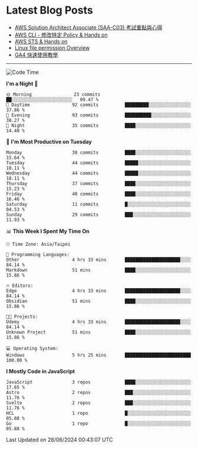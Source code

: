 # Latest Blog Posts
<!-- BLOG-POST-LIST:START -->
- [AWS Solution Architect Associate &lpar;SAA-C03&rpar; 考試重點與心得](https://blog.vinny987.xyz/blog/2024/key-points-and-insights-on-the-aws-solution-architect-associate-saa-c03-exam/)
- [AWS CLI - 修改特定 Policy &amp; Hands on](https://blog.vinny987.xyz/blog/2024/aws-cli-modify-a-specific-policy-hands-on/)
- [AWS STS &amp; Hands on](https://blog.vinny987.xyz/blog/2024/aws-sts-hands-on/)
- [Linux file permission Overview](https://blog.vinny987.xyz/blog/2024/linux-file-permission-overview/)
- [GA4 快速使用教學](https://blog.vinny987.xyz/blog/2024/quick-guide-to-using-ga4/)
<!-- BLOG-POST-LIST:END -->

---

<!--START_SECTION:waka-->
![Code Time](http://img.shields.io/badge/Code%20Time-246%20hrs%2033%20mins-blue)

**I'm a Night 🦉** 

```text
🌞 Morning                23 commits          ██░░░░░░░░░░░░░░░░░░░░░░░   09.47 % 
🌆 Daytime                92 commits          █████████░░░░░░░░░░░░░░░░   37.86 % 
🌃 Evening                93 commits          ██████████░░░░░░░░░░░░░░░   38.27 % 
🌙 Night                  35 commits          ████░░░░░░░░░░░░░░░░░░░░░   14.40 % 
```
📅 **I'm Most Productive on Tuesday** 

```text
Monday                   38 commits          ████░░░░░░░░░░░░░░░░░░░░░   15.64 % 
Tuesday                  44 commits          █████░░░░░░░░░░░░░░░░░░░░   18.11 % 
Wednesday                44 commits          █████░░░░░░░░░░░░░░░░░░░░   18.11 % 
Thursday                 37 commits          ████░░░░░░░░░░░░░░░░░░░░░   15.23 % 
Friday                   40 commits          ████░░░░░░░░░░░░░░░░░░░░░   16.46 % 
Saturday                 11 commits          █░░░░░░░░░░░░░░░░░░░░░░░░   04.53 % 
Sunday                   29 commits          ███░░░░░░░░░░░░░░░░░░░░░░   11.93 % 
```


📊 **This Week I Spent My Time On** 

```text
🕑︎ Time Zone: Asia/Taipei

💬 Programming Languages: 
Other                    4 hrs 33 mins       █████████████████████░░░░   84.14 % 
Markdown                 51 mins             ████░░░░░░░░░░░░░░░░░░░░░   15.86 % 

🔥 Editors: 
Edge                     4 hrs 33 mins       █████████████████████░░░░   84.14 % 
Obsidian                 51 mins             ████░░░░░░░░░░░░░░░░░░░░░   15.86 % 

🐱‍💻 Projects: 
Udemy                    4 hrs 33 mins       █████████████████████░░░░   84.14 % 
Unknown Project          51 mins             ████░░░░░░░░░░░░░░░░░░░░░   15.86 % 

💻 Operating System: 
Windows                  5 hrs 25 mins       █████████████████████████   100.00 % 
```

**I Mostly Code in JavaScript** 

```text
JavaScript               3 repos             ████░░░░░░░░░░░░░░░░░░░░░   17.65 % 
Astro                    2 repos             ███░░░░░░░░░░░░░░░░░░░░░░   11.76 % 
Svelte                   2 repos             ███░░░░░░░░░░░░░░░░░░░░░░   11.76 % 
HCL                      1 repo              █░░░░░░░░░░░░░░░░░░░░░░░░   05.88 % 
Go                       1 repo              █░░░░░░░░░░░░░░░░░░░░░░░░   05.88 % 
```




 Last Updated on 28/06/2024 00:43:07 UTC
<!--END_SECTION:waka-->

<!--
**vincent97277/vincent97277** is a ✨ _special_ ✨ repository because its `README.md` (this file) appears on your GitHub profile.

Here are some ideas to get you started:

- 🔭 I’m currently working on ...
- 🌱 I’m currently learning ...
- 👯 I’m looking to collaborate on ...
- 🤔 I’m looking for help with ...
- 💬 Ask me about ...
- 📫 How to reach me: ...
- 😄 Pronouns: ...
- ⚡ Fun fact: ...
-->

